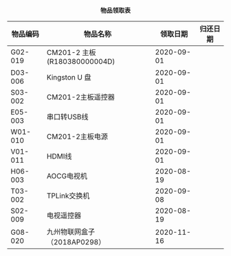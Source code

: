 <center><b>物品领取表</b></center>

| 物品编码 | 物品名称                     | 领取日期   | 归还日期 |
| -------- | ---------------------------- | ---------- | -------- |
| G02-019  | CM201-2 主板(R180380000004D) | 2020-09-01 |          |
| D03-006  | Kingston U 盘                | 2020-09-01 |          |
| S03-002  | CM201-2主板遥控器            | 2020-09-01 |          |
| E05-003  | 串口转USB线                  | 2020-09-01 |          |
| W01-010  | CM201-2主板电源              | 2020-09-01 |          |
| V01-011  | HDMI线                       | 2020-09-01 |          |
| H06-003  | AOCG电视机                   | 2020-08-19 |          |
| T03-002  | TPLink交换机                 | 2020-09-08 |          |
| S02-009  | 电视遥控器                   | 2020-08-19 |          |
| G08-020  | 九州物联网盒子（2018AP0298） | 2020-11-16 |          |

